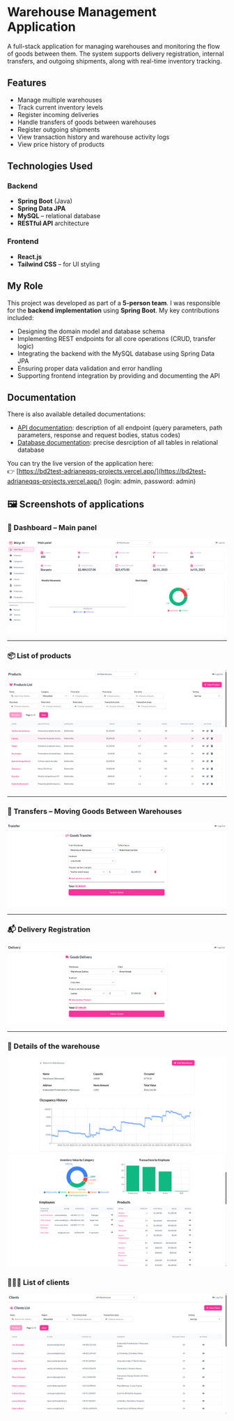 # Warehouse Management Application
A full-stack application for managing warehouses and monitoring the flow of goods between them. The system supports delivery registration, internal transfers, and outgoing shipments, along with real-time inventory tracking.

## Features
- Manage multiple warehouses
- Track current inventory levels
- Register incoming deliveries
- Handle transfers of goods between warehouses
- Register outgoing shipments
- View transaction history and warehouse activity logs
- View price history of products

## Technologies Used

### Backend
- **Spring Boot** (Java)
- **Spring Data JPA**
- **MySQL** – relational database
- **RESTful API** architecture

### Frontend
- **React.js**
- **Tailwind CSS**  – for UI styling

## My Role
This project was developed as part of a **5-person team**.
I was responsible for the **backend implementation** using **Spring Boot**. My key contributions included:
- Designing the domain model and database schema
- Implementing REST endpoints for all core operations (CRUD, transfer logic)
- Integrating the backend with the MySQL database using Spring Data JPA
- Ensuring proper data validation and error handling
- Supporting frontend integration by providing and documenting the API

## Documentation
There is also available detailed documentations:
- [API documentation](https://github.com/kpta119/WarehouseManagement/blob/main/API-Documentation.pdf): description of all endpoint (query parameters, path parameters, response and request bodies, status codes)
- [Database documentation](): precise desrciption of all tables in relational database

You can try the live version of the application here:  
👉 [https://bd2test-adrianeqqs-projects.vercel.app/](https://bd2test-adrianeqqs-projects.vercel.app/) (login: admin, password: admin)  

## 🖼️ Screenshots of applications

### 📍 Dashboard – Main panel
![Dashboard Screenshot](screenshots/dashboard.png)

---

### 📦  List of products
![Procucts List Screenshot](screenshots/products_list.png)

---

### 🚚 Transfers – Moving Goods Between Warehouses
![Transfers Screenshot](screenshots/transfer.png)

---

### 📬 Delivery Registration
![Delivery Screenshot](screenshots/delivery.png)

---

### 🏢 Details of the warehouse
![Warehouse Details1](screenshots/warehouse_1.png)  
![Warehouse Details2](screenshots/warehouse_2.png)

### 👨🏻‍💼 List of clients
![Clients List Screenshot](screenshots/clients_list.png)
